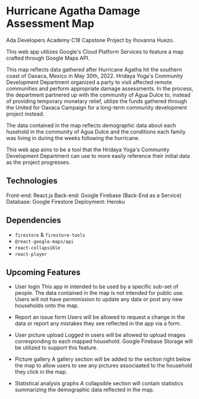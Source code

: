 # Hurricane Agatha Damage Assessment Map
Ada Developers Academy C18 Capstone Project by Ihovanna Huezo.

This web app utilizes Google's Cloud Platform Services to feature a map crafted 
through Google Maps API.

This map reflects data gathered after Hurricane Agatha hit the southern coast of
Oaxaca, Mexico in May 30th, 2022. Hridaya Yoga's Community Development Department organized
a party to visit affected remote communities and perform appropriate damage assessments.
In the process, the department partnered up with the community of Agua Dulce to, 
instead of providing temporary monetary relief, utilize the funds gathered through
the United for Oaxaca Campaign for a long-term community development project instead.

The data contained in the map reflects demographic data about each husehold in the
community of Agua Dulce and the conditions each family was living in during the weeks
following the hurricane. 

This web app aims to be a tool that the Hridaya Yoga's Community Development Department
can use to more easily reference their initial data as the project progresses. 


## Technologies
Front-end: React.js
Back-end: Google Firebase (Back-End as a Service)
Database: Google Firestore
Deployment: Heroku

## Dependencies
- `firestore` & `firestore-tools`
- `@react-google-maps/api`
- `react-collapsible`
- `react-player`

## Upcoming Features
- User login 
    This app in intended to be used by a specific sub-set of people. The data contained in
    the map is not intended for public use. Users will not have permmission to update any
    data or post any new households onto the map.

- Report an issue form
    Users will be allowed to request a change in the data or report any mistakes they see
    reflected in the app via a form. 

- User picture upload
    Logged in users will be allowed to upload images corresponding to each mapped household.
    Google Firebase Storage will be utilized to support this feature.

- Picture gallery
    A gallery section will be added to the section right below the map to allow users to 
    see any pictures associaated to the household they click in the map.

- Statistical analysis graphs
    A collapsible section will contain statistics summarizing the demographic data reflected
    in the map.
